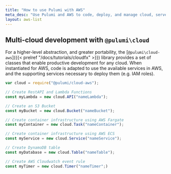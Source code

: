 ```yaml
---
title: "How to use Pulumi with AWS"
meta_desc: "Use Pulumi and AWS to code, deploy, and manage cloud, serverless, and container apps and infrastructure"
layout: aws-list
---
```


## Multi-cloud development with `@pulumi\cloud`

For a higher-level abstraction, and greater portability, the [`@pulumi\cloud-aws`]({{< prelref "/docs/tutorials/cloudfx" >}}) library provides a set of classes that enable productive development for any cloud. When instantiated for AWS, code is adapted to use the available services in AWS, and the supporting services necessary to deploy them (e.g. IAM roles).

```javascript
var cloud = require("@pulumi/cloud-aws");

// Create RestAPI and Lambda Functions
const myLambda = new cloud.API("nameLambda");

// Create an S3 Bucket
const myBucket = new cloud.Bucket("nameBucket");

// Create container infrastructure using AWS Fargate
const myContainer = new cloud.Task("nameContainer");

// Create container infrastructure using AWS ECS
const myService = new cloud.Service("nameService");

// Create DynamoDB table
const myDatabase = new cloud.Table("nameTable");

// Create AWS Cloudwatch event rule
const myTimer = new cloud.Timer("nameTimer";)
```
